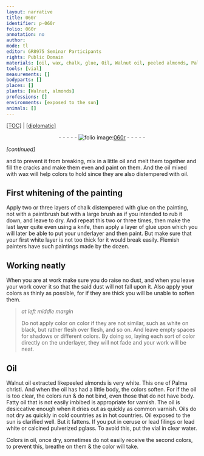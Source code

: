 ```yaml
---
layout: narrative
title: 060r
identifier: p-060r
folio: 060r
annotation: no
author:
mode: tl
editor: GR8975 Seminar Participants
rights: Public Domain
materials: [oil, wax, chalk, glue, Oil, Walnut oil, peeled almonds, Palma christi, Fatty oil, varnish, common varnish, Oils, ceruse, lead filings, lead white, calcined pulverized pglass, clear water]
tools: [vial]
measurements: []
bodyparts: []
places: []
plants: [Walnut, almonds]
professions: []
environments: [exposed to the sun]
animals: []
---
```


<p><a href="{{ site.baseurl }}/translation/">[TOC]</a> | <a href="{{ site.baseurl }}/_texts/p-060r_tc.md/">[diplomatic]</a></p><div class="folio" align="center">- - - - - <a href="http://gallica.bnf.fr/ark:/12148/btv1b10500001g/f125.item" target="_blank"><img src="https://cu-mkp.github.io/2017-workshop-edition/assets/photo-icon.png" alt="folio image: " style="display:inline-block; margin-bottom:-3px;"/>060r</a> - - - - - </div>  
 
*[continued]*
  
and to prevent it from breaking, mix in a little <span class="m">oil</span> and melt them together and fill the cracks and make them even and paint on them. And the <span class="m">oil</span> mixed with <span class="m">wax</span> will help colors to hold since they are also distempered with <span class="m">oil</span>.

 
  

## First whitening of the painting

 
Apply two or three layers of <span class="m">chalk</span> distempered with <span class="m">glue</span> on the painting, not with a paintbrush but with a <span class="sup">large</span> brush as if you intended to rub it down, and leave to dry. And repeat this two or three times, then make the last layer quite even using a knife, <span class="add">then apply a layer of <span class="m">glue</span></span> upon which you will later be able to put your underlayer and then paint. But make sure that your first white layer is not too thick for it would break easily. Flemish painters have such paintings made by the dozen.

 
  

## Working neatly

 
When you are at work make sure you do raise no dust, and when you leave your work cover it so that the said dust will not fall upon it. Also apply your colors as thinly as possible, for if they are thick you will be unable to soften them.
 
> *at left middle margin*
> 
> 
>   Do not apply color on color if they are not similar, such as white on black, but rather flesh over flesh, and so on. And leave empty spaces for shadows or different colors. By doing so, laying each sort of color directly on the underlayer, they will not fade and your work will be neat.

 
  

## <span class="m">Oil</span>

 
<span class="m"><span class="pa">Walnut</span> oil</span> extracted like<span class="m">peeled <span class="pa">almonds</span></span> is very white. This one of <span class="m">Palma christi</span>. And when the <span class="m">oil</span> has had a little body, the colors soften. For if the <span class="m">oil</span> is too clear, the colors run & do not bind, even those that do not have body. <span class="m">Fatty oil</span> that is not easily imbibed is appropriate for <span class="m">varnish</span>. The <span class="m">oil</span> is desiccative enough when it dries out as quickly as <span class="m">common varnish</span>. <span class="m">Oils</span> do not dry as quickly in cold countries as in hot countries. <span class="m">Oil</span> <span class="env">exposed to the sun</span> is clarified well. But it fattens. If you put in <span class="m">ceruse</span> or <span class="m">lead filings</span> or <span class="m">lead white</span> or <span class="m">calcined pulverized <span class="del">p</span>glass</span>. To avoid this, put the <span class="tl">vial</span> in <span class="m">clear water</span>.
 
Colors in <span class="m">oil</span>, once dry, sometimes do not easily receive the second colors, to prevent this, breathe on them & the color will take.
 
